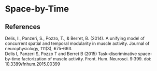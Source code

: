 # Space-by-Time

 ## References <br>
 Delis, I., Panzeri, S., Pozzo, T., & Berret, B. (2014). A unifying model of concurrent spatial and temporal modularity in muscle activity. Journal of neurophysiology, 111(3), 675-693. <br>
 Delis I, Panzeri S, Pozzo T and Berret B (2015) Task-discriminative space-by-time factorization of muscle activity. Front. Hum. Neurosci. 9:399. doi: 10.3389/fnhum.2015.00399<br>
 
